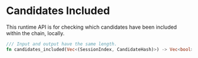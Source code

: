 # Candidates Included

This runtime API is for checking which candidates have been included within the chain, locally.

```rust
/// Input and output have the same length.
fn candidates_included(Vec<(SessionIndex, CandidateHash)>) -> Vec<bool>;
```
